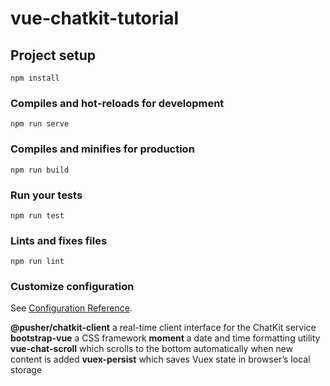# vue-chatkit-tutorial

## Project setup
```
npm install
```

### Compiles and hot-reloads for development
```
npm run serve
```

### Compiles and minifies for production
```
npm run build
```

### Run your tests
```
npm run test
```

### Lints and fixes files
```
npm run lint
```

### Customize configuration
See [Configuration Reference](https://cli.vuejs.org/config/).


**@pusher/chatkit-client** a real-time client interface for the ChatKit service
**bootstrap-vue** a CSS framework
**moment** a date and time formatting utility
**vue-chat-scroll** which scrolls to the bottom automatically when new content is added
**vuex-persist** which saves Vuex state in browser’s local storage